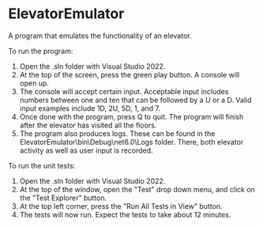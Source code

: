 # ElevatorEmulator
A program that emulates the functionality of an elevator.  

To run the program:

1) Open the .sln folder with Visual Studio 2022.
2) At the top of the screen, press the green play button.  A console will open up.
3) The console will accept certain input.  Acceptable input includes numbers between one and ten that can be followed by a U or a D.  Valid input examples include 1D, 2U, 5D, 1, and 7.
4) Once done with the program, press Q to quit.  The program will finish after the elevator has visited all the floors.  
5) The program also produces logs.  These can be found in the ElevatorEmulator\bin\Debug\net6.0\Logs folder.  There, both elevator activity as well as user input is recorded.

To run the unit tests:

1) Open the .sln folder with Visual Studio 2022.
2) At the top of the window, open the "Test" drop down menu, and click on the "Test Explorer" button.  
3) At the top left corner, press the "Run All Tests in View" button.
4) The tests will now run.  Expect the tests to take about 12 minutes.  
